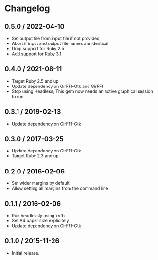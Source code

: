# Changelog

## 0.5.0 / 2022-04-10

* Set output file from input file if not provided
* Abort if input and output file names are identical
* Drop support for Ruby 2.5
* Add support for Ruby 3.1

## 0.4.0 / 2021-08-11

* Target Ruby 2.5 and up
* Update dependency on GirFFI-Gtk and GirFFI
* Stop using Headless; This gem now needs an active graphical session to run

## 0.3.1 / 2019-02-13

* Update dependency on GirFFI-Gtk

## 0.3.0 / 2017-03-25

* Update dependency on GirFFI-Gtk
* Target Ruby 2.3 and up

## 0.2.0 / 2016-02-06

* Set wider margins by default
* Allow setting all margins from the command line

## 0.1.1 / 2016-02-06

* Run headlessly using xvfb
* Set A4 paper size explicitely
* Update dependency on GirFFI-Gtk

## 0.1.0 / 2015-11-26

* Initial release.
